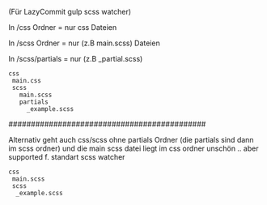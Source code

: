 (Für LazyCommit gulp scss watcher)

In /css Ordner = nur css Dateien

In /scss Ordner = nur (z.B main.scss) Dateien

In /scss/partials = nur (z.B \_partial.scss)

```
css
 main.css
 scss
   main.scss
   partials
     _example.scss
```

############################################

Alternativ geht auch css/scss
ohne partials Ordner (die partials sind dann im scss ordner)
und die main scss datei liegt im css ordner
unschön .. aber supported f. standart scss watcher

```
css
 main.scss
 scss
  _example.scss
```
